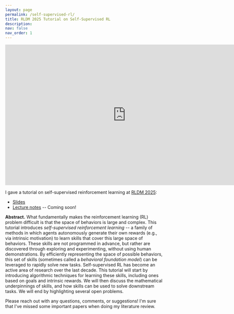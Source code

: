 ```yaml
---
layout: page
permalink: /self-supervised-rl/
title: RLDM 2025 Tutorial on Self-Supervised RL
description: 
nav: false
nav_order: 1
---
```


<div style="margin: 0 auto">
<iframe width="770" height="450" src="https://www.youtube.com/embed/K-YKff74KSQ?si=2PA-r9dj0MM4d2w-" title="YouTube video player" frameborder="0" allow="accelerometer; autoplay; clipboard-write; encrypted-media; gyroscope; picture-in-picture; web-share" referrerpolicy="strict-origin-when-cross-origin" allowfullscreen></iframe>
</div>


I gave a tutorial on self-supervised reinforcement learning at [RLDM 2025](https://rldm.org/):
* [Slides](https://docs.google.com/presentation/d/1k-LEM9F9AXTaicuD-RtaCEDotyF1pLQo7tF_tmAnLoA/edit?usp=sharing)
* [Lecture notes]() -- Coming soon!


**Abstract.**  What fundamentally makes the reinforcement learning (RL) problem difficult is that the space of behaviors is large and complex. This tutorial introduces _self-supervised reinforcement learning_ -- a family of methods in which agents autonomously generate their own rewards (e.g., via intrinsic motivation) to learn skills that cover this large space of behaviors. These skills are not programmed in advance, but rather are discovered through exploring and experimenting, without using human demonstrations. By efficiently representing the space of possible behaviors, this set of skills (sometimes called a _behavioral foundation model_) can be leveraged to rapidly solve new tasks.
Self-supervised RL has become an active area of research over the last decade. This tutorial will start by introducing  algorithmic techniques for learning these skills, including ones based on goals and intrinsic rewards. We will then discuss the mathematical underpinnings of skills, and how skills can be used to solve downstream tasks. We will end by highlighting several open problems.

Please reach out with any questions, comments, or suggestions! I'm sure that I've missed some important papers when doing my literature review.
